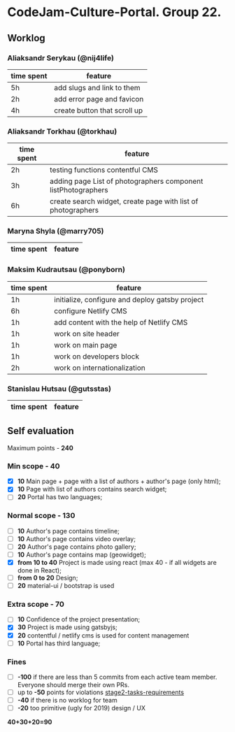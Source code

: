 # CodeJam-Culture-Portal. Group 22.

## Worklog

### Aliaksandr Serykau (@nij4life)

| time spent | feature                      |
| ---------- | -----------------------------|
| 5h         | add slugs and link to them   |
| 2h         | add error page and favicon   |
| 4h         | create button that scroll up |


### Aliaksandr Torkhau (@torkhau)

| time spent | feature                                                        |
| ---------- | ----------------------------------------------                 |
| 2h         | testing functions contentful CMS                               |
| 3h         | adding page List of photographers component listPhotographers  |
| 6h         | create search widget, create page with list of photographers   |


### Maryna Shyla (@marry705)

| time spent | feature |
| ---------- | ------- |


### Maksim Kudrautsau (@ponyborn)

| time spent | feature                                         |
| ---------- | ----------------------------------------------- |
| 1h         | initialize, configure and deploy gatsby project |
| 6h         | configure Netlify CMS                           |
| 1h         | add content with the help of Netlify CMS        |
| 1h         | work on site header                             |
| 1h         | work on main page                               |
| 1h         | work on developers block                        |
| 2h         | work on internationalization                    |


### Stanislau Hutsau (@gutsstas)

| time spent | feature |
| ---------- | ------- |


## Self evaluation

Maximum points - **240**

### Min scope - **40**

- [x] **10** Main page + page with a list of authors + author's page (only html);
- [x] **10** Page with list of authors contains search widget;
- [ ] **20** Portal has two languages;

### Normal scope - **130**

- [ ] **10** Author's page contains timeline;
- [ ] **10** Author's page contains video overlay;
- [ ] **20** Author's page contains photo gallery;
- [ ] **10** Author's page contains map (geowidget);
- [x] **from 10 to 40** Project is made using react (max 40 - if all widgets are done in React);
- [ ] **from 0 to 20** Design;
- [ ] **20** material-ui / bootstrap is used

### Extra scope - **70**

- [ ] **10** Confidence of the project presentation;
- [x] **30** Project is made using gatsbyjs;
- [x] **20** contentful / netlify cms is used for content management
- [ ] **10** Portal has third language;

### Fines

- [ ] **-100** if there are less than 5 commits from each active team member. Everyone should merge their own PRs.
- [ ] up to **-50** points for violations
      [stage2-tasks-requirements](https://github.com/rolling-scopes-school/docs/blob/master/ru/stage2-tasks-requirements.md)
- [ ] **-40** if there is no worklog for team
- [ ] **-20** too primitive (ugly for 2019) design / UX

**40+30+20=90**
